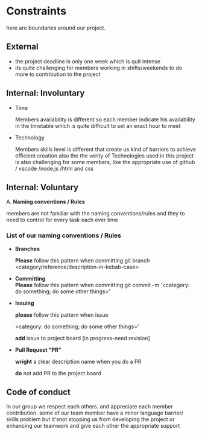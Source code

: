 # Constraints

here are boundaries around our project.

## External

- the project deadline is only one week which is quit intense
- its quite challenging for members working in shifts/weekends to do more to
  contribution to the project

## Internal: Involuntary

- Time

  Members availability is different so each member indicate his availability in
  the timetable which is quite difficult to set an exact hour to meet

- Technology

  Members skills level is different that create us kind of barriers to achieve
  efficient creation also the the verity of Technologies used in this project is
  also challenging for some members, like the appropriate use of github / vscode
  /node.js /html and css

## Internal: Voluntary

A. **Naming conventions / Rules**

members are not familiar with the naming conventions/rules and they to need to
control for every task each ever time

### List of our naming conventions / Rules

- **Branches**

  **Please** follow this pattern when committing git branch
  <category/reference/description-in-kebab-case>

- **Committing**  
   **Please** follow this pattern when committing git commit -m '<category: do something;
  do some other things>'

- **Issuing**

  **please** follow this pattern when issue

  <category: do something; do some other things>'

  **add** issue to project board [in progress-need revision]

- **Pull Request "PR"**

  **wright** a clear description name when you do a PR

  **do** not add PR to the project board

## Code of conduct

In our group we respect each others. and appreciate each member contribution.
some of our team member have a minor language barrier/ skills problem but
it'snot stopping us from developing the project or enhancing our teamwork and
give each other the appropriate support
